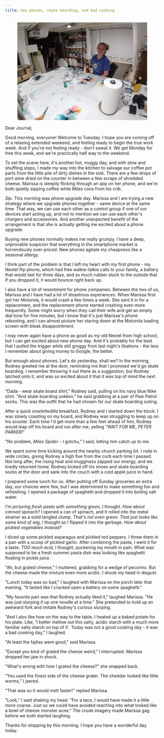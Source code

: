 ```yaml
---
title: new phones, skate boarding, and bad cooking
---
```


<figure>
  <a href="/images/banners/2020-05-26.jpg">
    <img alt="banner" src="/images/banners/2020-05-26.jpg"/>
  </a>
</figure>

Dear Journal,

Good morning, everyone!  Welcome to Tuesday.  I hope you are coming
off of a relaxing extended weekend, and feeling ready to begin the
true work week.  And if you're not feeling ready - don't sweat it.  We
get Monday for free this week, and we're practically half way to the
weekend.

To set the scene here, it's another hot, muggy day, and with slow and
shuffling steps, I made my way into the kitchen to salvage our coffee
pot parts from the little pile of dirty dishes in the sink.  There are
a few drops of port wine dried on the counter in between a few scraps
of shredded cheese.  Marissa is sleepily flicking through an app on
her phone, and we're both quietly sipping coffee while Miles coos from
his crib.

_Sip_.  This morning was phone upgrade day.  Marissa and I are trying
a new strategy where we upgrade phones together - same device at the
same time.  That way, we can use each other as a control group if one
of our devices start acting up, and not to mention we can use each
other's chargers and accessories.  And another unexpected benefit of
the arrangement is that she is actually getting me excited about a
phone upgrade.

Buying new phones normally makes me really grumpy.  I have a deep,
unprovable suspicion that everything in the smartphone market is
horrendously over-priced.  New phones agitate my cheapness like a
seasonal allergy.

I think part of the problem is that I left my heart with my first
phone - my Nextel flip phone, which had free walkie-talkie calls to
your family, a battery that would last for three days, and so much
rubber stuck to the outside that if you dropped it, it would bounce
right back up.

I also have a lot of resentment for phone companies.  Between the two
of us, Marissa and I have had a lot of disastrous experiences.  When
Marissa first got her Motorola, it would crash a few times a week.
She sent it in for a replacement, and the replacement phone started
crashing even more frequently.  Some might worry when they call their
wife and get an empty dial tone for five minutes, but I know that it's
just Marissa's phone rebooting, and I can almost picture her staring
down at the Motorola loading screen with bleak disappointment.

I may never again have a phone as good as my old Nextel from high
school, but I can get excited about new phone day.  And it's probably
for the best that I pulled the trigger while still groggy from last
night's libations - the less I remember about giving money to Google,
the better.

But enough about phones.  Let's do yesterday, shall we?  In the
morning, Rodney greeted me at the door, reminding me that I promised
we'd go skate boarding.  I remember throwing it out there as a
suggestion, but Rodney latched onto it, and was so excited about it
that it was top of mind the next morning.

"Dada - wear skate board shirt," Rodney said, pulling on his navy blue
Nike shirt.  "And skate boarding _sokken_," he said grabbing at a pair
of Paw Patrol socks.  This was the outfit that he had chosen for our
skate boarding outing.

After a quick _omelettedilla_ breakfast, Rodney and I started down the
block.  I was slowly coasting on my board, and Rodney was struggling
to keep up on his scooter.  Each time I'd get more than a few feet
ahead of him, Rodney would leap off his board and run after me,
yelling "WAIT FOR ME, _PETER PARKER_!"

"No problem, _Miles Spider_ - I gotchu," I said, letting him catch up
to me.

We spent some time kicking around the nearby church parking lot.  I
rode in wide circles, giving Rodney a high five from the curb each
time I passed.  Not long after, the rising heat and mugginess zapped
our energy, and we tiredly returned home.  Rodney kicked off his shoes
and skate boarding socks at the door and sank into the couch with a
cold apple juice in hand.

I prepared some lunch for us.  After putting off Sunday groceries an
extra day, our choices were few, but I was determined to make
something fun and refreshing.  I opened a package of spaghetti and
dropped it into boiling salt water.

_I'm picturing fresh pasta with something green_, I thought.  _How
about canned spinach?_  I opened a can of spinach, and it rolled into
the metal strainer as a solid tangled clump.  _That's not even green.
That just looks like some kind of wig_, I thought as I flipped it into
the garbage.  _How about pickled vegetables instead?_

I diced up some pickled asparagus and pickled red peppers.  I threw
them in a pan with a scoop of pickled garlic.  After combining the
pasta, I went it for a taste.  _TOO much acid_, I thought, puckering
my mouth in pain.  What was supposed to be a fresh summer pasta dish
was looking like spaghetti floating in pickle juice.

"Ah, but grated cheese," I muttered, grabbing for a wedge of
pecorino.  But the cheese made the mixture even more acidic.  I shook
my head in disgust.

"Lunch today was so bad," I laughed with Marissa on the porch later
that evening, "It tasted like I cracked open a battery on some
spaghetti."

"My favorite part was that Rodney actually liked it," laughed Marissa.
"He was just slurping it up one noodle at a time."  She pretended to
hold up an awkward fork and imitate Rodney's curious slurping.

"And I also like how on the way to the table, I heated up a baked
potato for his plate.  Like, 'I better mellow out this salty, acidic
starch with a much more familiar salty starch on top of it'.  Today
was not a good cooking day - it was a bad cooking day," I laughed.

"At least the fajitas were good," said Marissa.

"Except you kind of grated the cheese weird," I interrupted.  Marissa
dropped her jaw in shock.

"What's wrong with how I grated the cheese?" she snapped back.

"You used the finest side of the cheese grater.  The cheddar looked
like little worms," I jeered.

"That was so it would melt faster!" replied Marissa.

"Look," I said shaking my head.  "For a taco, I would have made it a
little more coarse.  Just so we could have avoided reaching into what
looked like a bowl of cheese monster acne."  The crude imagery made
Marissa gag before we both started laughing.

Thanks for stopping by this morning.  I hope you have a wonderful day
today.
